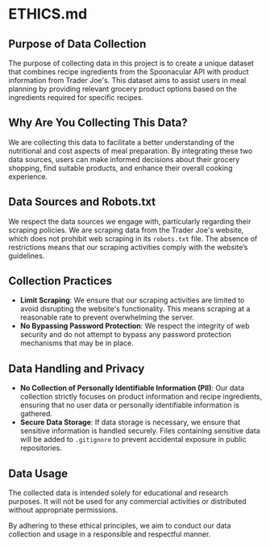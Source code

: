# ETHICS.md

## Purpose of Data Collection
The purpose of collecting data in this project is to create a unique dataset that combines recipe ingredients from the Spoonacular API with product information from Trader Joe's. This dataset aims to assist users in meal planning by providing relevant grocery product options based on the ingredients required for specific recipes.

## Why Are You Collecting This Data?
We are collecting this data to facilitate a better understanding of the nutritional and cost aspects of meal preparation. By integrating these two data sources, users can make informed decisions about their grocery shopping, find suitable products, and enhance their overall cooking experience.

## Data Sources and Robots.txt
We respect the data sources we engage with, particularly regarding their scraping policies. We are scraping data from the Trader Joe's website, which does not prohibit web scraping in its `robots.txt` file. The absence of restrictions means that our scraping activities comply with the website’s guidelines.

## Collection Practices
- **Limit Scraping**: We ensure that our scraping activities are limited to avoid disrupting the website's functionality. This means scraping at a reasonable rate to prevent overwhelming the server.
- **No Bypassing Password Protection**: We respect the integrity of web security and do not attempt to bypass any password protection mechanisms that may be in place.

## Data Handling and Privacy
- **No Collection of Personally Identifiable Information (PII)**: Our data collection strictly focuses on product information and recipe ingredients, ensuring that no user data or personally identifiable information is gathered.
- **Secure Data Storage**: If data storage is necessary, we ensure that sensitive information is handled securely. Files containing sensitive data will be added to `.gitignore` to prevent accidental exposure in public repositories.

## Data Usage
The collected data is intended solely for educational and research purposes. It will not be used for any commercial activities or distributed without appropriate permissions.

By adhering to these ethical principles, we aim to conduct our data collection and usage in a responsible and respectful manner.
